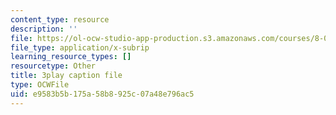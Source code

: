 ```yaml
---
content_type: resource
description: ''
file: https://ol-ocw-studio-app-production.s3.amazonaws.com/courses/8-01sc-classical-mechanics-fall-2016/e9583b5b175a58b8925c07a48e796ac5_OwNr82QgkP8.vtt
file_type: application/x-subrip
learning_resource_types: []
resourcetype: Other
title: 3play caption file
type: OCWFile
uid: e9583b5b-175a-58b8-925c-07a48e796ac5
---
```

